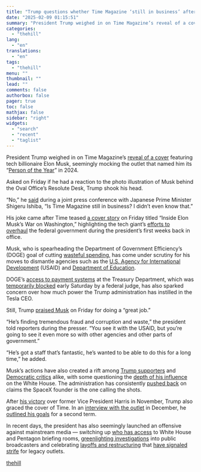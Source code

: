 ```yaml
---
title: "Trump questions whether Time Magazine ‘still in business’ after Musk cover reveal"
date: "2025-02-09 01:15:51"
summary: "President Trump weighed in on Time Magazine’s reveal of a cover featuring tech billionaire Elon Musk, seemingly mocking the outlet that named him its “Person of the Year” in 2024. Asked on Friday if he had a reaction to the photo illustration of Musk behind the Oval Office’s Resolute Desk,..."
categories:
  - "thehill"
lang:
  - "en"
translations:
  - "en"
tags:
  - "thehill"
menu: ""
thumbnail: ""
lead: ""
comments: false
authorbox: false
pager: true
toc: false
mathjax: false
sidebar: "right"
widgets:
  - "search"
  - "recent"
  - "taglist"
---
```


President Trump weighed in on Time Magazine’s [reveal of a cover](https://thehill.com/homenews/media/5132501-el-musk-time-magazine-doge/) featuring tech billionaire Elon Musk, seemingly mocking the outlet that named him its “[Person of the Year](https://thehill.com/homenews/media/5036623-donald-trump-time-person-of-year/)” in 2024.

Asked on Friday if he had a reaction to the photo illustration of Musk behind the Oval Office’s Resolute Desk, Trump shook his head.

“No,” he [said](https://abcnews.go.com/Politics/video/trump-musk-magazine-cover-time-magazine-business-118577976) during a joint press conference with Japanese Prime Minister Shigeru Ishiba, “Is Time Magazine still in business? I didn’t even know that.”

His joke came after Time teased [a cover story](https://time.com/7213409/elon-musk-us-government-trump/?utm_source=twitter&utm_medium=social&utm_campaign=editorial&utm_term=politics_trump-administration&linkId=740835038) on Friday titled “Inside Elon Musk’s War on Washington,” highlighting the tech giant’s [efforts to overhaul](https://thehill.com/business/5130169-elon-musk-access-federal-payments-doge-treasury/) the federal government during the president’s first weeks back in office.

Musk, who is spearheading the Department of Government Efficiency’s (DOGE) goal of cutting [wasteful spending](https://thehill.com/homenews/administration/5133375-trump-orders-musk-review-federal-spending/), has come under scrutiny for his moves to dismantle agencies such as the [U.S. Agency for International Development](https://thehill.com/homenews/administration/5124147-trump-musk-usaid-attacks/) (USAID) and [Department of Education](https://thehill.com/homenews/education/5125069-department-of-education-trump-musk-doge/).

DOGE’s [access to payment systems](https://thehill.com/business/5130169-elon-musk-access-federal-payments-doge-treasury/) at the Treasury Department, which was [temporarily blocked](https://thehill.com/regulation/court-battles/5134238-judge-blocks-doge-musk-treasury/) early Saturday by a federal judge, has also sparked concern over how much power the Trump administration has instilled in the Tesla CEO.

Still, Trump [praised Musk](https://thehill.com/homenews/administration/5133093-trump-musk-doge-usaid-ishiba/) on Friday for doing a “great job.”

“He’s finding tremendous fraud and corruption and waste,” the president told reporters during the presser. “You see it with the USAID, but you’re going to see it even more so with other agencies and other parts of government.”

“He’s got a staff that’s fantastic, he’s wanted to be able to do this for a long time,” he added.

Musk’s actions have also created a rift among [Trump supporters](https://thehill.com/homenews/administration/5126651-elton-musk-trump-white-house/) and [Democratic critics](https://thehill.com/homenews/campaign/5131567-democrats-target-musk/) alike, with some questioning the [depth of his influence](https://thehill.com/homenews/administration/5133335-elon-musk-government-power-grab/) on the White House. The administration has consistently [pushed back](https://thehill.com/policy/technology/5052925-trump-pushes-back-president-musk-claims/) on claims the SpaceX founder is the one calling the shots.

After [his victory](https://thehill.com/homenews/campaign/4969061-trump-wins-presidential-election/) over former Vice President Harris in November, Trump also graced the cover of Time. In an [interview with the outlet](https://thehill.com/business/5038821-marc-benioff-time-magazine-owner-donald-trump-person-of-year/) in December, he [outlined his goals](https://thehill.com/homenews/administration/5036670-donald-trump-jan-6-pardons-time-magazine/) for a second term.

In recent days, the president has also seemingly launched an offensive against mainstream media — switching up [who has access](https://thehill.com/homenews/media/5111103-donald-trump-karoline-leavitt-white-house-new-media-briefing-room/) to White House and Pentagon briefing rooms, [greenlighting investigations](https://thehill.com/media/5126312-trump-targets-public-media-outlets/) into public broadcasters and celebrating [layoffs and restructuring](https://thehill.com/homenews/media/5106740-donald-trump-media-criticism/) that [have signaled strife](https://thehill.com/media/5092370-trump-bump-mainstream-media/) for legacy outlets.

[thehill](https://thehill.com/homenews/media/5134297-donald-trump-time-magazine-elon-musk-influence/)
